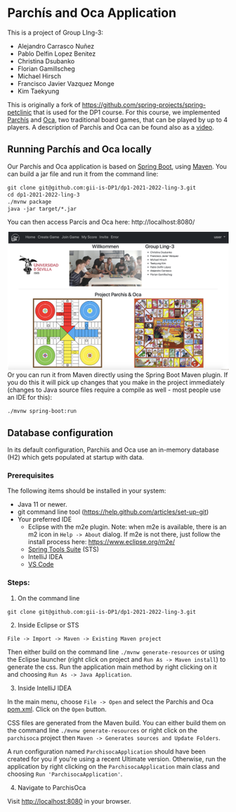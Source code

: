 # Parchís and Oca  Application

This is a project of Group LIng-3:

* Alejandro Carrasco Nuñez
* Pablo Delfin Lopez Benitez
* Christina Dsubanko
* Florian Gamillscheg
* Michael Hirsch
* Francisco Javier Vazquez Monge
* Kim Taekyung

This is originally a fork of https://github.com/spring-projects/spring-petclinic that is used for the DP1 course. For this 
course, we implemented [Parchís](https://en.wikipedia.org/wiki/Parch%C3%ADs) and [Oca](https://en.wikipedia.org/wiki/Game_of_the_Goose), two traditional board games, that can be played by up to 4 players. A description of Parchís and Oca can be found
also as a [video](https://youtu.be/UGfm4RM0_tM).

## Running Parchís and Oca locally
Our Parchís and Oca application is based on [Spring Boot](https://spring.io/guides/gs/spring-boot), using [Maven](https://spring.io/guides/gs/maven/). You can build a jar file and run it from the command line:


```
git clone git@github.com:gii-is-DP1/dp1-2021-2022-ling-3.git
cd dp1-2021-2022-ling-3
./mvnw package
java -jar target/*.jar
```

You can then access Parcís and Oca here: http://localhost:8080/

![parcis_and_oca](src/main/resources/static/resources/images/main_page.png)
Or you can run it from Maven directly using the Spring Boot Maven plugin. If you do this it will pick up changes that you make in the project immediately (changes to Java source files require a compile as well - most people use an IDE for this):

```
./mvnw spring-boot:run
```

## Database configuration

In its default configuration, Parchiís and Oca use an in-memory database (H2) which
gets populated at startup with data.

### Prerequisites
The following items should be installed in your system:
* Java 11 or newer.
* git command line tool (https://help.github.com/articles/set-up-git)
* Your preferred IDE
    * Eclipse with the m2e plugin. Note: when m2e is available, there is an m2 icon in `Help -> About` dialog. If m2e is
      not there, just follow the install process here: https://www.eclipse.org/m2e/
    * [Spring Tools Suite](https://spring.io/tools) (STS)
    * IntelliJ IDEA
    * [VS Code](https://code.visualstudio.com)

### Steps:

1) On the command line
```
git clone git@github.com:gii-is-DP1/dp1-2021-2022-ling-3.git
```
2) Inside Eclipse or STS
```
File -> Import -> Maven -> Existing Maven project
```

Then either build on the command line `./mvnw generate-resources` or using the Eclipse launcher (right click on project and `Run As -> Maven install`) to generate the css. Run the application main method by right clicking on it and choosing `Run As -> Java Application`.

3) Inside IntelliJ IDEA

In the main menu, choose `File -> Open` and select the Parchís and Oca [pom.xml](pom.xml). Click on the `Open` button.

CSS files are generated from the Maven build. You can either build them on the command line `./mvnw generate-resources`
or right click on the `parchisoca` project then `Maven -> Generates sources and Update Folders`.

A run configuration named `ParchisocaApplication` should have been created for you if you're using a recent Ultimate
version. Otherwise, run the application by right clicking on the `ParchisocaApplication` main class and choosing
`Run 'ParchisocaApplication'`.

4) Navigate to ParchisOca

Visit [http://localhost:8080](http://localhost:8080) in your browser.



